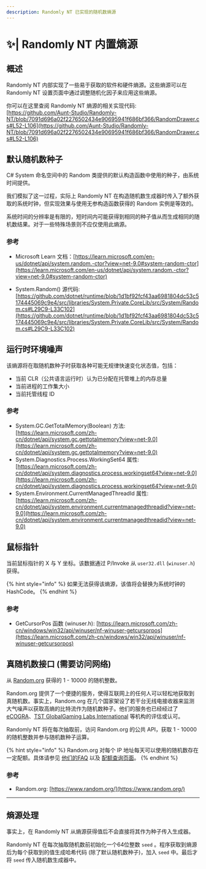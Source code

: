 ```yaml
---
description: Randomly NT 已实现的随机数熵源
---
```


# ✨| Randomly NT 内置熵源

## 概述

Randomly NT 内部实现了一些易于获取的软件和硬件熵源。这些熵源可以在 Randomly NT 设置页面中通过调整随机化因子来应用这些熵源。

你可以在这里查阅 Randomly NT 熵源的相关实现代码: [https://github.com/Aunt-Studio/Randomly-NT/blob/7091d696a02f2276502434e90695941f686bf366/RandomDrawer.cs#L52-L106](https://github.com/Aunt-Studio/Randomly-NT/blob/7091d696a02f2276502434e90695941f686bf366/RandomDrawer.cs#L52-L106)

## 默认随机数种子

C# System 命名空间中的 Random 类提供的默认构造函数中使用的种子，由系统时间提供。

我们模拟了这一过程，实际上 Randomly NT 在构造随机数生成器时传入了额外获取的系统时钟，但实现效果与使用无参构造函数获得的 Random 实例是等效的。

系统时间的分辨率是有限的，短时间内可能获得到相同的种子值从而生成相同的随机数结果。对于一些特殊场景则不应仅使用此熵源。

### 参考

*   Microsoft Learn 文档：[https://learn.microsoft.com/en-us/dotnet/api/system.random.-ctor?view=net-9.0#system-random-ctor](https://learn.microsoft.com/en-us/dotnet/api/system.random.-ctor?view=net-9.0#system-random-ctor)


* System.Random() 源代码: [https://github.com/dotnet/runtime/blob/1d1bf92fcf43aa6981804dc53c5174445069c9e4/src/libraries/System.Private.CoreLib/src/System/Random.cs#L29C9-L33C102](https://github.com/dotnet/runtime/blob/1d1bf92fcf43aa6981804dc53c5174445069c9e4/src/libraries/System.Private.CoreLib/src/System/Random.cs#L29C9-L33C102)



## 运行时环境噪声

该熵源将在取随机数种子时获取各种可能无规律快速变化状态值，包括：

* 当前 CLR（公共语言运行时）认为已分配在托管堆上的内存总量
* 当前进程的工作集大小
* 当前托管线程 ID

### 参考

* System.GC.GetTotalMemory(Boolean) 方法: [https://learn.microsoft.com/zh-cn/dotnet/api/system.gc.gettotalmemory?view=net-9.0](https://learn.microsoft.com/zh-cn/dotnet/api/system.gc.gettotalmemory?view=net-9.0)
* System.Diagnostics.Process.WorkingSet64 属性: [https://learn.microsoft.com/zh-cn/dotnet/api/system.diagnostics.process.workingset64?view=net-9.0](https://learn.microsoft.com/zh-cn/dotnet/api/system.diagnostics.process.workingset64?view=net-9.0)
* System.Environment.CurrentManagedThreadId 属性: [https://learn.microsoft.com/zh-cn/dotnet/api/system.environment.currentmanagedthreadid?view=net-9.0](https://learn.microsoft.com/zh-cn/dotnet/api/system.environment.currentmanagedthreadid?view=net-9.0)



## 鼠标指针

当前鼠标指针的 X 与 Y 坐标。该数据通过 P/Invoke 从 `user32.dll` (`winuser.h`) 获得。

{% hint style="info" %}
如果无法获得该熵源，该值将会替换为系统时钟的 HashCode。
{% endhint %}

### 参考

* GetCursorPos 函数 (winuser.h): [https://learn.microsoft.com/zh-cn/windows/win32/api/winuser/nf-winuser-getcursorpos](https://learn.microsoft.com/zh-cn/windows/win32/api/winuser/nf-winuser-getcursorpos)



## 真随机数接口 (需要访问网络)

从 [Random.org](https://random.org/) 获得的 1 - 10000 的随机整数。

Random.org 提供了一个便捷的服务，使得互联网上的任何人可以轻松地获取到真随机数。事实上，Random.org 在几个国家架设了若干台无线电接收器来监测大气噪声以获取高熵的比特流作为随机数种子。他们的服务也已经经过了[eCOGRA](http://www.ecogra.org/)、[TST Global](http://www.tstglobal.com/)[Gaming Labs International](http://www.gaminglabs.com/) 等机构的评估或认可。

Randomly NT 将在每次抽取前，访问 Random.org 的公共 API，获取 1 - 10000 的随机整数并参与随机数种子运算。

{% hint style="info" %}
Random.org 对每个 IP 地址每天可以使用的随机数存在一定配额。具体请参见 [他们的FAQ](https://www.random.org/faq/#S4) 以及 [配额查询页面](https://www.random.org/quota/)。
{% endhint %}

### 参考

* Random.org: [https://www.random.org/](https://www.random.org/)

***

## 熵源处理

事实上，在 Randomly NT 从熵源获得值后不会直接将其作为种子传入生成器。

Randomly NT 在每次抽取随机数前初始化一个64位整数  `seed` 。程序获取到熵源后为每个获取到的值生成哈希代码 (除了默认随机数种子)，加入 `seed` 中。最后才将 `seed` 传入随机数生成器中。





